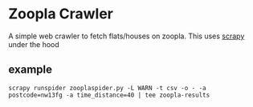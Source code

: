 # Zoopla Crawler

A simple web crawler to fetch flats/houses on zoopla. This uses [scrapy](https://scrapy.org/) under the hood

## example
    scrapy runspider zooplaspider.py -L WARN -t csv -o - -a postcode=nw13fg -a time_distance=40 | tee zoopla-results
